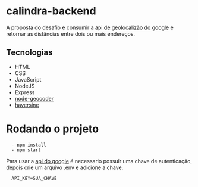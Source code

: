 # calindra-backend

A proposta do desafio e consumir a [api de geolocalizão do google](https://developers.google.com/maps/documentation/geocoding/start)
e retornar as distâncias entre dois ou mais endereços. 

## Tecnologias 
- HTML
- CSS
- JavaScript
- NodeJS
- Express
- [node-geocoder](https://www.npmjs.com/package/node-geocoder)
- [haversine](https://www.npmjs.com/package/haversine)

# Rodando o projeto

```
  - npm install
  - npm start
```
Para usar a [api do google](https://developers.google.com/maps/documentation/geocoding/start) é necessario possuir uma chave de autenticação, depois crie um arquivo .env e adicione a chave.

```
  API_KEY=SUA_CHAVE
```
